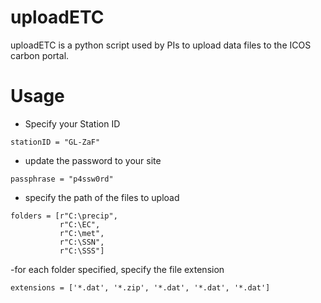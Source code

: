 # uploadETC
uploadETC is a python script used by PIs to upload data files to the ICOS carbon portal.

# Usage
- Specify your Station ID
```{r, eval = F}
stationID = "GL-ZaF"
```
- update the password to your site
```{r, eval = F}
passphrase = "p4ssw0rd"
```
- specify the path of the files to upload
```{r, eval = F}
folders = [r"C:\precip",
           r"C:\EC",
           r"C:\met",
           r"C:\SSN",
           r"C:\SSS"]
```
-for each folder specified, specify the file extension
```{r, eval = F}
extensions = ['*.dat', '*.zip', '*.dat', '*.dat', '*.dat']
```
